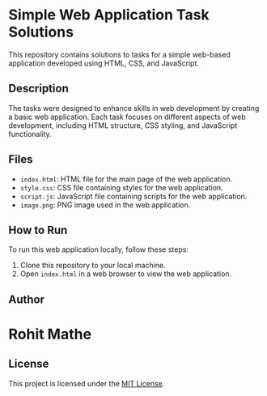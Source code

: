 # Simple Web Application Task Solutions

This repository contains solutions to tasks for a simple web-based application developed using HTML, CSS, and JavaScript.

## Description

The tasks were designed to enhance skills in web development by creating a basic web application. Each task focuses on different aspects of web development, including HTML structure, CSS styling, and JavaScript functionality.

## Files

- `index.html`: HTML file for the main page of the web application.
- `style.css`: CSS file containing styles for the web application.
- `script.js`: JavaScript file containing scripts for the web application.
- `image.png`: PNG image used in the web application.

## How to Run

To run this web application locally, follow these steps:

1. Clone this repository to your local machine.
2. Open `index.html` in a web browser to view the web application.

## Author

<h1>Rohit Mathe</h1>

## License

This project is licensed under the [MIT License](LICENSE).

